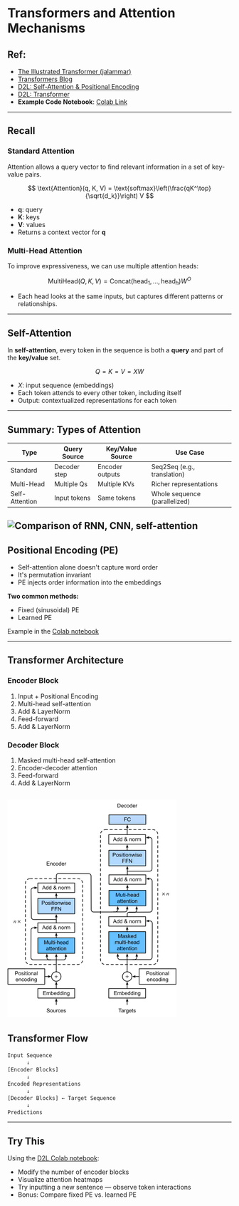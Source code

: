 # Transformers and Attention Mechanisms  

## Ref:
- [The Illustrated Transformer (jalammar)](https://jalammar.github.io/illustrated-transformer/)
- [Transformers Blog](https://peterbloem.nl/blog/transformers)  
- [D2L: Self-Attention & Positional Encoding](https://d2l.ai/chapter_attention-mechanisms-and-transformers/self-attention-and-positional-encoding.html)  
- [D2L: Transformer](https://d2l.ai/chapter_attention-mechanisms-and-transformers/transformer.html)  
- **Example Code Notebook**: [Colab Link](https://colab.research.google.com/drive/18lNmQGRLCAekSzqBN9uFNZ0ft6nXARld?usp=sharing)

---

## Recall

### Standard Attention  

Attention allows a query vector to find relevant information in a set of key-value pairs.

$$
\text{Attention}(q, K, V) = \text{softmax}\left(\frac{qK^\top}{\sqrt{d_k}}\right) V
$$

- **q**: query  
- **K**: keys  
- **V**: values  
- Returns a context vector for **q**  

### Multi-Head Attention  
To improve expressiveness, we can use multiple attention heads:

$$
\text{MultiHead}(Q, K, V) = \text{Concat}(\text{head}_1, \ldots, \text{head}_h) W^O
$$

- Each head looks at the same inputs, but captures different patterns or relationships.

---

## Self-Attention  
In **self-attention**, every token in the sequence is both a **query** and part of the **key/value** set.

$$
Q = K = V = XW
$$

- $X$: input sequence (embeddings)  
- Each token attends to every other token, including itself  
- Output: contextualized representations for each token  

---

## Summary: Types of Attention

| Type           | Query Source | Key/Value Source | Use Case                          |
|----------------|--------------|------------------|-----------------------------------|
| Standard       | Decoder step | Encoder outputs  | Seq2Seq (e.g., translation)       |
| Multi-Head     | Multiple Qs  | Multiple KVs     | Richer representations            |
| Self-Attention | Input tokens | Same tokens      | Whole sequence (parallelized)     |

![Comparison of RNN, CNN, self-attention](images/cnn-rnn-self-attention)
---

## Positional Encoding (PE)  

- Self-attention alone doesn't capture word order
- It's permutation invariant
- PE injects order information into the embeddings

**Two common methods:**  
- Fixed (sinusoidal) PE  
- Learned PE  

Example in the [Colab notebook](https://colab.research.google.com/drive/18lNmQGRLCAekSzqBN9uFNZ0ft6nXARld?usp=sharing)

---

## Transformer Architecture

### Encoder Block
1. Input + Positional Encoding  
2. Multi-head self-attention  
3. Add & LayerNorm  
4. Feed-forward  
5. Add & LayerNorm  

### Decoder Block
1. Masked multi-head self-attention  
2. Encoder-decoder attention  
3. Feed-forward  
4. Add & LayerNorm  

![Transformer Architecture](images/transformer.png)
---

## Transformer Flow  
```
Input Sequence
      ↓
[Encoder Blocks]
      ↓
Encoded Representations
      ↓
[Decoder Blocks] ← Target Sequence
      ↓
Predictions
```

---

## Try This
Using the [D2L Colab notebook](https://colab.research.google.com/drive/18lNmQGRLCAekSzqBN9uFNZ0ft6nXARld?usp=sharing):

- Modify the number of encoder blocks  
- Visualize attention heatmaps  
- Try inputting a new sentence — observe token interactions  
- Bonus: Compare fixed PE vs. learned PE

